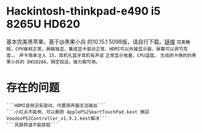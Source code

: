 # Hackintosh-thinkpad-e490 i5 8265U HD620
基本完美黑苹果，基于@黑果小兵 的10.15.1 5098版，请自行下载。[链接](https://blog.daliansky.net/macOS-Catalina-10.15.1-19B88-Release-version-with-Clover-5098-original-image-Double-EFI-Version.html)
    ```完美睡眠，CPU睿频正常，屏蔽独显，集成显卡驱动正常，HDMI可以外接显示器，屏幕可以调节亮度，。```
    ```声卡简单注入 15，耳机孔蓝牙耳机有声音```
    ```正常显示电量，CPU温度。```
    ```无线网卡换的的黑果小兵的 DW1820A，隔空投送，接力都可用。```

# 存在的问题
    ```HDMI音频没有驱动，内置扬声器无法输出```
    ```小红点不能用，可以删除 ApplePS2SmartTouchPad.kext 换回 VoodooPS2Controller_v1.9.2.kext解决```
    ```风扇转速不能获取```

